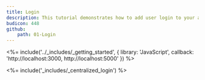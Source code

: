 ```yaml
---
title: Login
description: This tutorial demonstrates how to add user login to your application with Auth0.
budicon: 448
github:
    path: 01-Login
---
```

<%= include('../_includes/_getting_started', { library: 'JavaScript', callback: 'http://localhost:3000, http://localhost:5000' }) %>

<%= include('_includes/_centralized_login') %>
